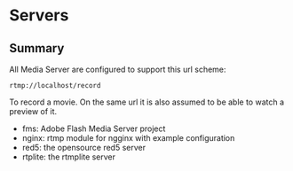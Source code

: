 Servers
=============

Summary
-------

All Media Server are configured to support this url scheme:

    rtmp://localhost/record
    
To record a movie. On the same url it is also assumed to be able to watch a preview of it.

* fms: Adobe Flash Media Server project
* nginx: rtmp module for ngginx with example configuration
* red5: the opensource red5 server
* rtplite: the rtmplite server

    


	